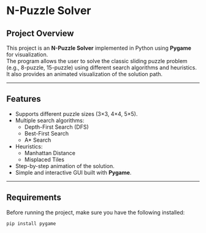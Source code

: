 # N-Puzzle Solver

## Project Overview
This project is an **N-Puzzle Solver** implemented in Python using **Pygame** for visualization.  
The program allows the user to solve the classic sliding puzzle problem (e.g., 8-puzzle, 15-puzzle) using different search algorithms and heuristics.  
It also provides an animated visualization of the solution path.

---

## Features
- Supports different puzzle sizes (3×3, 4×4, 5×5).
- Multiple search algorithms:
  - Depth-First Search (DFS)
  - Best-First Search
  - A* Search
- Heuristics:
  - Manhattan Distance
  - Misplaced Tiles
- Step-by-step animation of the solution.
- Simple and interactive GUI built with **Pygame**.

---

## Requirements
Before running the project, make sure you have the following installed:

```bash
pip install pygame
